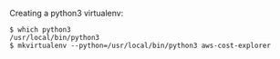 

Creating a python3 virtualenv:
```
$ which python3
/usr/local/bin/python3
$ mkvirtualenv --python=/usr/local/bin/python3 aws-cost-explorer
```
